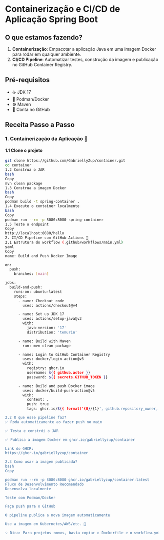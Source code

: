 # Containerização e CI/CD de Aplicação Spring Boot

## O que estamos fazendo?
1. **Containerização**: Empacotar a aplicação Java em uma imagem Docker para rodar em qualquer ambiente.
2. **CI/CD Pipeline**: Automatizar testes, construção da imagem e publicação no GitHub Container Registry.

## Pré-requisitos
- ☕ JDK 17
- 🐳 Podman/Docker
- ⚙️ Maven
- 🐙 Conta no GitHub

## Receita Passo a Passo

### 1. Containerização da Aplicação 🐋

#### 1.1 Clone o projeto
```bash
git clone https://github.com/GabriellyZup/container.git
cd container
1.2 Construa o JAR
bash
Copy
mvn clean package
1.3 Construa a imagem Docker
bash
Copy
podman build -t spring-container .
1.4 Execute o container localmente
bash
Copy
podman run --rm -p 8080:8080 spring-container
1.5 Teste o endpoint
Copy
http://localhost:8080/hello
2. CI/CD Pipeline com GitHub Actions 🚀
2.1 Estrutura do workflow (.github/workflows/main.yml)
yaml
Copy
name: Build and Push Docker Image

on:
  push:
    branches: [main]

jobs:
  build-and-push:
    runs-on: ubuntu-latest
    steps:
      - name: Checkout code
        uses: actions/checkout@v4

      - name: Set up JDK 17
        uses: actions/setup-java@v3
        with:
          java-version: '17'
          distribution: 'temurin'

      - name: Build with Maven
        run: mvn clean package

      - name: Login to GitHub Container Registry
        uses: docker/login-action@v3
        with:
          registry: ghcr.io
          username: ${{ github.actor }}
          password: ${{ secrets.GITHUB_TOKEN }}

      - name: Build and push Docker image
        uses: docker/build-push-action@v5
        with:
          context: .
          push: true
          tags: ghcr.io/${{ format('{0}/{1}', github.repository_owner, 'container').toLowerCase() }}:latest

2.2 O que esse pipeline faz?
✅ Roda automaticamente ao fazer push no main

✅ Testa e constrói o JAR

✅ Publica a imagem Docker em ghcr.io/gabriellyzup/container

Link do GHCR:
https://ghcr.io/gabriellyzup/container

2.3 Como usar a imagem publicada?
bash
Copy

podman run --rm -p 8080:8080 ghcr.io/gabriellyzup/container:latest
Fluxo de Desenvolvimento Recomendado
Desenvolva localmente

Teste com Podman/Docker

Faça push para o GitHub

O pipeline publica a nova imagem automaticamente

Use a imagem em Kubernetes/AWS/etc. 🎉

💡 Dica: Para projetos novos, basta copiar o Dockerfile e o workflow.yml!kflow.ym